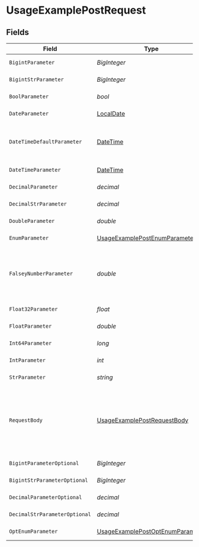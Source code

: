 # UsageExamplePostRequest


## Fields

| Field                                                                                           | Type                                                                                            | Required                                                                                        | Description                                                                                     | Example                                                                                         |
| ----------------------------------------------------------------------------------------------- | ----------------------------------------------------------------------------------------------- | ----------------------------------------------------------------------------------------------- | ----------------------------------------------------------------------------------------------- | ----------------------------------------------------------------------------------------------- |
| `BigintParameter`                                                                               | *BigInteger*                                                                                    | :heavy_check_mark:                                                                              | An bigint parameter                                                                             |                                                                                                 |
| `BigintStrParameter`                                                                            | *BigInteger*                                                                                    | :heavy_check_mark:                                                                              | An bigint parameter                                                                             |                                                                                                 |
| `BoolParameter`                                                                                 | *bool*                                                                                          | :heavy_check_mark:                                                                              | A boolean parameter                                                                             |                                                                                                 |
| `DateParameter`                                                                                 | [LocalDate](https://nodatime.org/3.1.x/api/NodaTime.LocalDate.html)                             | :heavy_check_mark:                                                                              | A date parameter                                                                                |                                                                                                 |
| `DateTimeDefaultParameter`                                                                      | [DateTime](https://learn.microsoft.com/en-us/dotnet/api/system.datetime?view=net-5.0)           | :heavy_check_mark:                                                                              | A date time parameter with a default value                                                      |                                                                                                 |
| `DateTimeParameter`                                                                             | [DateTime](https://learn.microsoft.com/en-us/dotnet/api/system.datetime?view=net-5.0)           | :heavy_check_mark:                                                                              | A date time parameter                                                                           |                                                                                                 |
| `DecimalParameter`                                                                              | *decimal*                                                                                       | :heavy_check_mark:                                                                              | A decimal parameter                                                                             |                                                                                                 |
| `DecimalStrParameter`                                                                           | *decimal*                                                                                       | :heavy_check_mark:                                                                              | A decimal parameter                                                                             |                                                                                                 |
| `DoubleParameter`                                                                               | *double*                                                                                        | :heavy_check_mark:                                                                              | A double parameter                                                                              |                                                                                                 |
| `EnumParameter`                                                                                 | [UsageExamplePostEnumParameter](../../models/operations/UsageExamplePostEnumParameter.md)       | :heavy_check_mark:                                                                              | An enum parameter                                                                               |                                                                                                 |
| `FalseyNumberParameter`                                                                         | *double*                                                                                        | :heavy_check_mark:                                                                              | A number parameter that contains a falsey example value                                         | 0                                                                                               |
| `Float32Parameter`                                                                              | *float*                                                                                         | :heavy_check_mark:                                                                              | A float32 parameter                                                                             |                                                                                                 |
| `FloatParameter`                                                                                | *double*                                                                                        | :heavy_check_mark:                                                                              | A float parameter                                                                               |                                                                                                 |
| `Int64Parameter`                                                                                | *long*                                                                                          | :heavy_check_mark:                                                                              | An int64 parameter                                                                              |                                                                                                 |
| `IntParameter`                                                                                  | *int*                                                                                           | :heavy_check_mark:                                                                              | An integer parameter                                                                            |                                                                                                 |
| `StrParameter`                                                                                  | *string*                                                                                        | :heavy_check_mark:                                                                              | A string parameter                                                                              | example 1                                                                                       |
| `RequestBody`                                                                                   | [UsageExamplePostRequestBody](../../models/operations/UsageExamplePostRequestBody.md)           | :heavy_minus_sign:                                                                              | A request body that contains fields with different formats for testing example generation       |                                                                                                 |
| `BigintParameterOptional`                                                                       | *BigInteger*                                                                                    | :heavy_minus_sign:                                                                              | An bigint parameter                                                                             |                                                                                                 |
| `BigintStrParameterOptional`                                                                    | *BigInteger*                                                                                    | :heavy_minus_sign:                                                                              | An bigint parameter                                                                             |                                                                                                 |
| `DecimalParameterOptional`                                                                      | *decimal*                                                                                       | :heavy_minus_sign:                                                                              | A decimal parameter                                                                             |                                                                                                 |
| `DecimalStrParameterOptional`                                                                   | *decimal*                                                                                       | :heavy_minus_sign:                                                                              | A decimal parameter                                                                             |                                                                                                 |
| `OptEnumParameter`                                                                              | [UsageExamplePostOptEnumParameter](../../models/operations/UsageExamplePostOptEnumParameter.md) | :heavy_minus_sign:                                                                              | An enum parameter                                                                               | value3                                                                                          |